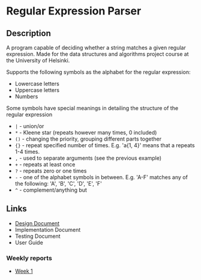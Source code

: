 Regular Expression Parser
=========================

Description
-----------
A program capable of deciding whether a string matches a given regular expression. Made for the data structures and algorithms project course at the University of Helsinki.

Supports the following symbols as the alphabet for the regular expression: 
* Lowercase letters
* Uppercase letters
* Numbers

Some symbols have special meanings in detailing the structure of the regular expression 
* `|` - union/or
* `*` - Kleene star (repeats however many times, 0 included)
* `()` - changing the priority, grouping different parts together
* `{}` - repeat specified number of times. E.g. 'a{1, 4}' means that a repeats 1-4 times. 
* `,` - used to separate arguments (see the previous example)
* `+` - repeats at least once
* `?` - repeats zero or one times
* `-` - one of the alphabet symbols in between. E.g. 'A-F' matches any of the following: 'A', 'B', 'C', 'D', 'E', 'F'
* `^` - complement/anything but  


Links
-----

* [Design Document](documentation/design_document.md)
* Implementation Document
* Testing Document
* User Guide

### Weekly reports 

* [Week 1](documentation/weekly_reports/week1.md)